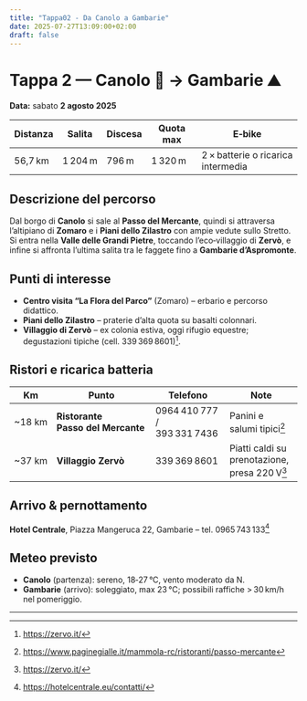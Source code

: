 ```yaml
---
title: "Tappa02 - Da Canolo a Gambarie"
date: 2025-07-27T13:09:00+02:00
draft: false
---
```


# Tappa 2 — Canolo 🏡 → Gambarie ⛰️  
**Data:** sabato **2 agosto 2025**

| Distanza | Salita | Discesa | Quota max | E‑bike |
|----------|--------|---------|-----------|--------|
| 56,7 km  | 1 204 m | 796 m   | 1 320 m   | 2 × batterie o ricarica intermedia |

## Descrizione del percorso  
Dal borgo di **Canolo** si sale al **Passo del Mercante**, quindi si attraversa l’altipiano di **Zomaro** e i **Piani dello Zilastro** con ampie vedute sullo Stretto. Si entra nella **Valle delle Grandi Pietre**, toccando l’eco‑villaggio di **Zervò**, e infine si affronta l’ultima salita tra le faggete fino a **Gambarie d’Aspromonte**.

## Punti di interesse  
- **Centro visita “La Flora del Parco”** (Zomaro) – erbario e percorso didattico.  
- **Piani dello Zilastro** – praterie d’alta quota su basalti colonnari.  
- **Villaggio di Zervò** – ex colonia estiva, oggi rifugio equestre; degustazioni tipiche (cell. 339 369 8601)[^5].

## Ristori e ricarica batteria  
| Km | Punto | Telefono | Note |
|----|-------|----------|------|
| ~18 km | **Ristorante Passo del Mercante** | 0964 410 777 / 393 331 7436 | Panini e salumi tipici[^4] |
| ~37 km | **Villaggio Zervò** | 339 369 8601 | Piatti caldi su prenotazione, presa 220 V[^5] |

## Arrivo & pernottamento  
**Hotel Centrale**, Piazza Mangeruca 22, Gambarie – tel. 0965 743 133[^6]

## Meteo previsto  
- **Canolo** (partenza): sereno, 18‑27 °C, vento moderato da N.  
- **Gambarie** (arrivo): soleggiato, max 23 °C; possibili raffiche > 30 km/h nel pomeriggio.

---

[^4]: <https://www.paginegialle.it/mammola-rc/ristoranti/passo-mercante>  
[^5]: <https://zervo.it/>  
[^6]: <https://hotelcentrale.eu/contatti/>  
